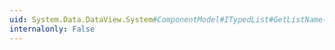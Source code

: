 ```yaml
---
uid: System.Data.DataView.System#ComponentModel#ITypedList#GetListName(System.ComponentModel.PropertyDescriptor[])
internalonly: False
---
```


